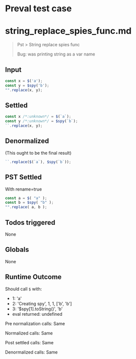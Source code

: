 # Preval test case

# string_replace_spies_func.md

> Pst > String replace spies func
>
> Bug: was printing string as a var name

## Input

`````js filename=intro
const x = $('a');
const y = $spy('b');
"".replace(x, y);
`````


## Settled


`````js filename=intro
const x /*:unknown*/ = $(`a`);
const y /*:unknown*/ = $spy(`b`);
``.replace(x, y);
`````


## Denormalized
(This ought to be the final result)

`````js filename=intro
``.replace($(`a`), $spy(`b`));
`````


## PST Settled
With rename=true

`````js filename=intro
const a = $( "a" );
const b = $spy( "b" );
"".replace( a, b );
`````


## Todos triggered


None


## Globals


None


## Runtime Outcome


Should call `$` with:
 - 1: 'a'
 - 2: 'Creating spy', 1, 1, ['b', 'b']
 - 3: '$spy[1].toString()', 'b'
 - eval returned: undefined

Pre normalization calls: Same

Normalized calls: Same

Post settled calls: Same

Denormalized calls: Same
